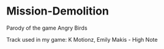 # Mission-Demolition
Parody of the game Angry Birds

Track used in my game: K Motionz, Emily Makis - High Note
